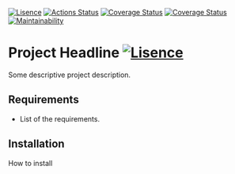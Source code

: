 [![Lisence](https://img.shields.io/packagist/l/projek-xyz/template?style=flat-square)](https://github.com/projek-xyz/slim-plates/blob/master/LICENSE.md)
[![Actions Status](https://img.shields.io/github/workflow/status/projek-xyz/template/Tests/master?style=flat-square)](https://github.com/projek-xyz/template/actions)
[![Coverage Status](https://img.shields.io/coveralls/github/projek-xyz/template/master?style=flat-square)](https://coveralls.io/github/projek-xyz/template)
[![Coverage Status](https://img.shields.io/codeclimate/coverage/projek-xyz/template?style=flat-square)](https://codeclimate.com/github/projek-xyz/template)
[![Maintainability](https://img.shields.io/codeclimate/coverage-letter/projek-xyz/template?label=maintainability&style=flat-square)](https://codeclimate.com/github/projek-xyz/template/maintainability)

# Project Headline [![Lisence](https://img.shields.io/packagist/v/projek-xyz/template?style=flat-square)](https://packagist.org/packages/projek-xyz/template)

Some descriptive project description.

## Requirements

- List of the requirements.

## Installation

How to install
